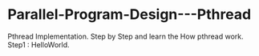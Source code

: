 # Parallel-Program-Design---Pthread

Pthread Implementation.
Step by Step and learn the How pthread work.
Step1 : HelloWorld.
